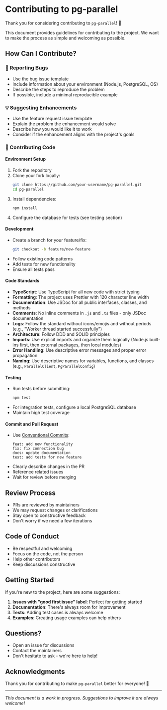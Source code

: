 # Contributing to pg-parallel

Thank you for considering contributing to `pg-parallel`! 🎉

This document provides guidelines for contributing to the project. We want to make the process as simple and welcoming as possible.

## How Can I Contribute?

### 🐛 Reporting Bugs

- Use the bug issue template
- Include information about your environment (Node.js, PostgreSQL, OS)
- Describe the steps to reproduce the problem
- If possible, include a minimal reproducible example

### 💡 Suggesting Enhancements

- Use the feature request issue template
- Explain the problem the enhancement would solve
- Describe how you would like it to work
- Consider if the enhancement aligns with the project's goals

### 🔧 Contributing Code

#### Environment Setup

1. Fork the repository
2. Clone your fork locally:
   ```bash
   git clone https://github.com/your-username/pg-parallel.git
   cd pg-parallel
   ```
3. Install dependencies:
   ```bash
   npm install
   ```
4. Configure the database for tests (see testing section)

#### Development

- Create a branch for your feature/fix:
  ```bash
  git checkout -b feature/new-feature
  ```
- Follow existing code patterns
- Add tests for new functionality
- Ensure all tests pass

#### Code Standards

- **TypeScript**: Use TypeScript for all new code with strict typing
- **Formatting**: The project uses Prettier with 120 character line width
- **Documentation**: Use JSDoc for all public interfaces, classes, and methods
- **Comments**: No inline comments in `.js` and `.ts` files - only JSDoc documentation
- **Logs**: Follow the standard without icons/emojis and without periods (e.g., "Worker thread started successfully")
- **Architecture**: Follow DDD and SOLID principles
- **Imports**: Use explicit imports and organize them logically (Node.js built-ins first, then external packages, then local modules)
- **Error Handling**: Use descriptive error messages and proper error propagation
- **Naming**: Use descriptive names for variables, functions, and classes (e.g., `ParallelClient`, `PgParallelConfig`)

#### Testing

- Run tests before submitting:
  ```bash
  npm test
  ```
- For integration tests, configure a local PostgreSQL database
- Maintain high test coverage

#### Commit and Pull Request

- Use [Conventional Commits](https://www.conventionalcommits.org/):
  ```
  feat: add new functionality
  fix: fix connection bug
  docs: update documentation
  test: add tests for new feature
  ```
- Clearly describe changes in the PR
- Reference related issues
- Wait for review before merging

## Review Process

- PRs are reviewed by maintainers
- We may request changes or clarifications
- Stay open to constructive feedback
- Don't worry if we need a few iterations

## Code of Conduct

- Be respectful and welcoming
- Focus on the code, not the person
- Help other contributors
- Keep discussions constructive

## Getting Started

If you're new to the project, here are some suggestions:

1. **Issues with "good first issue" label**: Perfect for getting started
2. **Documentation**: There's always room for improvement
3. **Tests**: Adding test cases is always welcome
4. **Examples**: Creating usage examples can help others

## Questions?

- Open an issue for discussions
- Contact the maintainers
- Don't hesitate to ask - we're here to help!

## Acknowledgments

Thank you for contributing to make `pg-parallel` better for everyone! 🙏

---

*This document is a work in progress. Suggestions to improve it are always welcome!* 